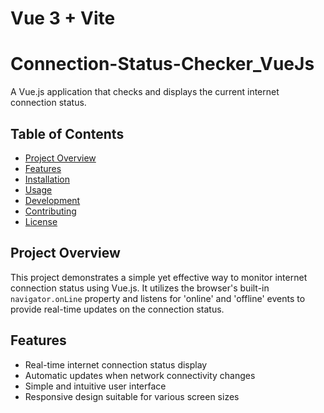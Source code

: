 # Vue 3 + Vite
# Connection-Status-Checker_VueJs

A Vue.js application that checks and displays the current internet connection status.

## Table of Contents

- [Project Overview](#project-overview)
- [Features](#features)
- [Installation](#installation)
- [Usage](#usage)
- [Development](#development)
- [Contributing](#contributing)
- [License](#license)

## Project Overview

This project demonstrates a simple yet effective way to monitor internet connection status using Vue.js. It utilizes the browser's built-in `navigator.onLine` property and listens for 'online' and 'offline' events to provide real-time updates on the connection status.

## Features

- Real-time internet connection status display
- Automatic updates when network connectivity changes
- Simple and intuitive user interface
- Responsive design suitable for various screen sizes


